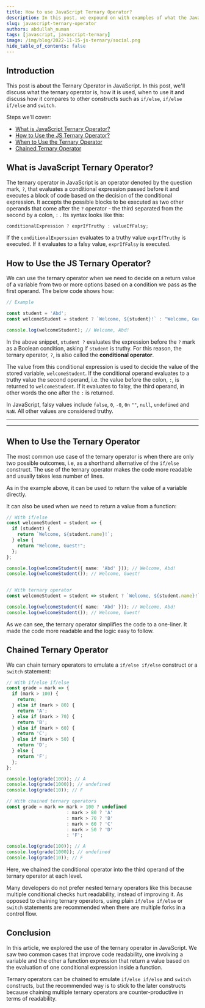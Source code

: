```yaml
---
title: How to use JavaScript Ternary Operator?
description: In this post, we expound on with examples of what the JavaScript ternary operator is, how it works.
slug: javascript-ternary-operator
authors: abdullah_numan
tags: [javascript, javascript-ternary]
image: /img/blog/2022-11-15-js-ternary/social.png
hide_table_of_contents: false
---
```



## Introduction

This post is about the Ternary Operator in JavaScript. In this post, we'll discuss what the ternary operator is, how it is used, when to use it and discuss how it compares to other constructs such as `if/else`, `if/else if/else` and `switch`.

Steps we'll cover:
- [What is JavaScript Ternary Operator?](#what-is-javascript-ternary-operator)
- [How to Use the JS Ternary Operator?](#how-to-use-the-js-ternary-operator)
- [When to Use the Ternary Operator](#when-to-use-the-ternary-operator)
- [Chained Ternary Operator](#chained-ternary-operator)

## What is JavaScript Ternary Operator?

The ternary operator in JavaScript is an operator denoted by the question mark, `?`, that evaluates a conditional expression passed before it and executes a block of code based on the decision of the conditional expression. It accepts the possible blocks to be executed as two other operands that come after the `?` operator - the third separated from the second by a colon, `:` . Its syntax looks like this:

```ts
conditionalExpression ? exprIfTruthy : valueIfFalsy;
```

If the `conditionalExperssion` evaluates to a truthy value `exprIfTruthy` is executed. If it evaluates to a falsy value, `exprIfFalsy` is executed.

## How to Use the JS Ternary Operator?

We can use the ternary operator when we need to decide on a return value of a variable from two or more options based on a condition we pass as the first operand. The below code shows how:

```ts
// Example

const student = 'Abd';
const welcomeStudent = student ? `Welcome, ${student}!` : "Welcome, Guest!";

console.log(welcomeStudent); // Welcome, Abd!
```

In the above snippet, `student ?` evaluates the expression before the `?` mark as a Boolean condition, asking if `student` is truthy. For this reason, the ternary operator, `?`, is also called the **conditional operator**.

The value from this conditional expression is used to decide the value of the stored variable, `welcomeStudent`. If the conditional operand evaluates to a truthy value the second operand, i.e. the value before the colon, `:`, is returned to `welcomeStudent`. If it evaluates to falsy, the third operand, in other words the one after the `:` is returned.

In JavaScript, falsy values include `false`, `0`, `-0`, `0n` `""`, `null`, `undefined` and `NaN`. All other values are considered truthy.

---

<PromotionBanner title="Building a side project?" image="/img/generic_banner.png" />

---


##  When to Use the Ternary Operator

The most common use case of the ternary operator is when there are only two possible outcomes, i.e, as a shorthand alternative of the `if/else` construct. The use of the ternary operator makes the code more readable and usually takes less number of lines.

As in the example above, it can be used to return the value of a variable directly.

It can also be used when we need to return a value from a function:

```ts
// With if/else
const welcomeStudent = student => {
  if (student) {
    return `Welcome, ${student.name}!`;
  } else {
    return "Welcome, Guest!";
  };
};

console.log(welcomeStudent({ name: 'Abd' })); // Welcome, Abd!
console.log(welcomeStudent()); // Welcome, Guest!


// With ternary operator
const welcomeStudent = student => student ? `Welcome, ${student.name}!` : "Welcome, Guest!";

console.log(welcomeStudent({ name: 'Abd' })); // Welcome, Abd!
console.log(welcomeStudent()); // Welcome, Guest!
```

As we can see, the ternary operator simplifies the code to a one-liner. It made the code more readable and the logic easy to follow.

## Chained Ternary Operator

We can chain ternary operators to emulate a `if/else if/else` construct or a `switch` statement:

```ts
// With if/else if/else
const grade = mark => {
  if (mark > 100) {
    return;
  } else if (mark > 80) {
    return 'A';
  } else if (mark > 70) {
    return 'B';
  } else if (mark > 60) {
    return 'C';
  } else if (mark > 50) {
    return 'D';
  } else {
    return 'F';
  };
};

console.log(grade(100)); // A
console.log(grade(1000)); // undefined
console.log(grade(10)); // F

// With chained ternary operators
const grade = mark => mark > 100 ? undefined
                      : mark > 80 ? 'A'
                      : mark > 70 ? 'B'
                      : mark > 60 ? 'C'
                      : mark > 50 ? 'D'
                      : 'F';

console.log(grade(100)); // A
console.log(grade(1000)); // undefined
console.log(grade(10)); // F
```

Here, we chained the conditional operator into the third operand of the ternary operator at each level.

Many developers do not prefer nested ternary operators like this because multiple conditional checks hurt readability, instead of improving it. As opposed to chaining ternary operators, using plain `if/else if/else` or `switch` statements are recommended when there are multiple forks in a control flow.


## Conclusion

In this article, we explored the use of the ternary operator in JavaScript. We saw two common cases that improve code readability, one involving a variable and the other a function expression that return a value based on the evaluation of one conditional expression inside a function.

Ternary operators can be chained to emulate `if/else if/else` and `switch` constructs, but the recommended way is to stick to the later constructs because chaining multiple ternary operators are counter-productive in terms of readability.